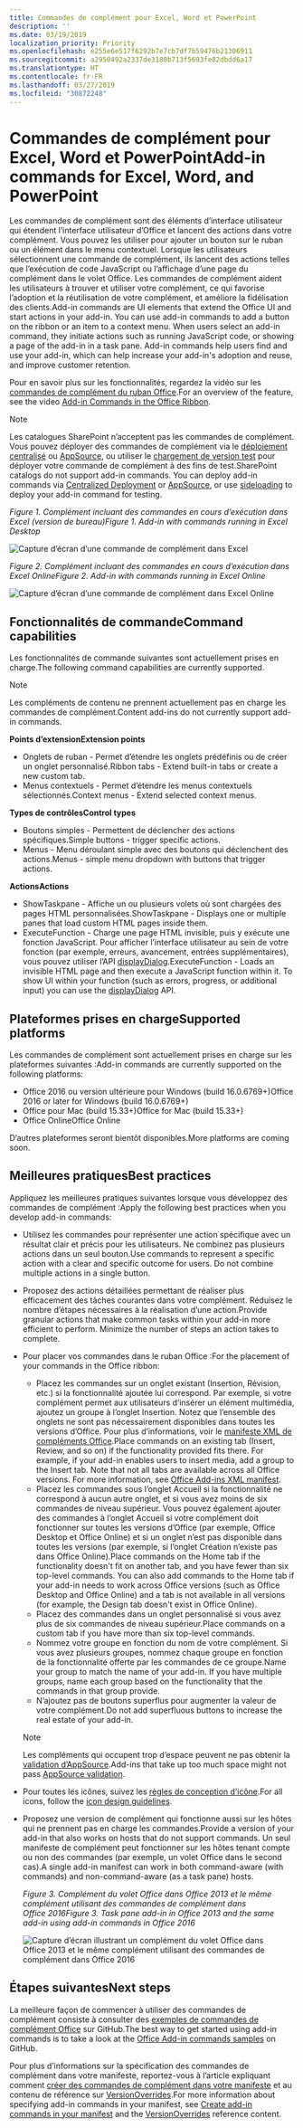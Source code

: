 ```yaml
---
title: Commandes de complément pour Excel, Word et PowerPoint
description: ''
ms.date: 03/19/2019
localization_priority: Priority
ms.openlocfilehash: e255e6e517f6292b7e7cb7df7b59476b21306911
ms.sourcegitcommit: a2950492a2337de3180b713f5693fe82dbdd6a17
ms.translationtype: HT
ms.contentlocale: fr-FR
ms.lasthandoff: 03/27/2019
ms.locfileid: "30872248"
---
```

# <a name="add-in-commands-for-excel-word-and-powerpoint"></a><span data-ttu-id="9c1f7-102">Commandes de complément pour Excel, Word et PowerPoint</span><span class="sxs-lookup"><span data-stu-id="9c1f7-102">Add-in commands for Excel, Word, and PowerPoint</span></span>

<span data-ttu-id="9c1f7-p101">Les commandes de complément sont des éléments d’interface utilisateur qui étendent l’interface utilisateur d’Office et lancent des actions dans votre complément. Vous pouvez les utiliser pour ajouter un bouton sur le ruban ou un élément dans le menu contextuel. Lorsque les utilisateurs sélectionnent une commande de complément, ils lancent des actions telles que l’exécution de code JavaScript ou l’affichage d’une page du complément dans le volet Office. Les commandes de complément aident les utilisateurs à trouver et utiliser votre complément, ce qui favorise l’adoption et la réutilisation de votre complément, et améliore la fidélisation des clients.</span><span class="sxs-lookup"><span data-stu-id="9c1f7-p101">Add-in commands are UI elements that extend the Office UI and start actions in your add-in. You can use add-in commands to add a button on the ribbon or an item to a context menu. When users select an add-in command, they initiate actions such as running JavaScript code, or showing a page of the add-in in a task pane. Add-in commands help users find and use your add-in, which can help increase your add-in's adoption and reuse, and improve customer retention.</span></span>

<span data-ttu-id="9c1f7-107">Pour en savoir plus sur les fonctionnalités, regardez la vidéo sur les [commandes de complément du ruban Office](https://channel9.msdn.com/events/Build/2016/P551).</span><span class="sxs-lookup"><span data-stu-id="9c1f7-107">For an overview of the feature, see the video [Add-in Commands in the Office Ribbon](https://channel9.msdn.com/events/Build/2016/P551).</span></span>

> [!NOTE]
> <span data-ttu-id="9c1f7-p102">Les catalogues SharePoint n’acceptent pas les commandes de complément. Vous pouvez déployer des commandes de complément via le [déploiement centralisé](../publish/centralized-deployment.md) ou [AppSource](/office/dev/store/submit-to-the-office-store), ou utiliser le [chargement de version test](../testing/create-a-network-shared-folder-catalog-for-task-pane-and-content-add-ins.md) pour déployer votre commande de complément à des fins de test.</span><span class="sxs-lookup"><span data-stu-id="9c1f7-p102">SharePoint catalogs do not support add-in commands. You can deploy add-in commands via [Centralized Deployment](../publish/centralized-deployment.md) or [AppSource](/office/dev/store/submit-to-the-office-store), or use [sideloading](../testing/create-a-network-shared-folder-catalog-for-task-pane-and-content-add-ins.md) to deploy your add-in command for testing.</span></span> 

<span data-ttu-id="9c1f7-110">*Figure 1. Complément incluant des commandes en cours d’exécution dans Excel (version de bureau)*</span><span class="sxs-lookup"><span data-stu-id="9c1f7-110">*Figure 1. Add-in with commands running in Excel Desktop*</span></span>

![Capture d’écran d’une commande de complément dans Excel](../images/add-in-commands-1.png)

<span data-ttu-id="9c1f7-112">*Figure 2. Complément incluant des commandes en cours d’exécution dans Excel Online*</span><span class="sxs-lookup"><span data-stu-id="9c1f7-112">*Figure 2. Add-in with commands running in Excel Online*</span></span>

![Capture d’écran d’une commande de complément dans Excel Online](../images/add-in-commands-2.png)

## <a name="command-capabilities"></a><span data-ttu-id="9c1f7-114">Fonctionnalités de commande</span><span class="sxs-lookup"><span data-stu-id="9c1f7-114">Command capabilities</span></span>

<span data-ttu-id="9c1f7-115">Les fonctionnalités de commande suivantes sont actuellement prises en charge.</span><span class="sxs-lookup"><span data-stu-id="9c1f7-115">The following command capabilities are currently supported.</span></span>

> [!NOTE]
> <span data-ttu-id="9c1f7-116">Les compléments de contenu ne prennent actuellement pas en charge les commandes de complément.</span><span class="sxs-lookup"><span data-stu-id="9c1f7-116">Content add-ins do not currently support add-in commands.</span></span>

<span data-ttu-id="9c1f7-117">**Points d’extension**</span><span class="sxs-lookup"><span data-stu-id="9c1f7-117">**Extension points**</span></span>

- <span data-ttu-id="9c1f7-118">Onglets de ruban - Permet d’étendre les onglets prédéfinis ou de créer un onglet personnalisé.</span><span class="sxs-lookup"><span data-stu-id="9c1f7-118">Ribbon tabs - Extend built-in tabs or create a new custom tab.</span></span>
- <span data-ttu-id="9c1f7-119">Menus contextuels - Permet d’étendre les menus contextuels sélectionnés.</span><span class="sxs-lookup"><span data-stu-id="9c1f7-119">Context menus - Extend selected context menus.</span></span>

<span data-ttu-id="9c1f7-120">**Types de contrôles**</span><span class="sxs-lookup"><span data-stu-id="9c1f7-120">**Control types**</span></span>

- <span data-ttu-id="9c1f7-121">Boutons simples - Permettent de déclencher des actions spécifiques.</span><span class="sxs-lookup"><span data-stu-id="9c1f7-121">Simple buttons - trigger specific actions.</span></span>
- <span data-ttu-id="9c1f7-122">Menus - Menu déroulant simple avec des boutons qui déclenchent des actions.</span><span class="sxs-lookup"><span data-stu-id="9c1f7-122">Menus - simple menu dropdown with buttons that trigger actions.</span></span>

<span data-ttu-id="9c1f7-123">**Actions**</span><span class="sxs-lookup"><span data-stu-id="9c1f7-123">**Actions**</span></span>

- <span data-ttu-id="9c1f7-124">ShowTaskpane - Affiche un ou plusieurs volets où sont chargées des pages HTML personnalisées.</span><span class="sxs-lookup"><span data-stu-id="9c1f7-124">ShowTaskpane - Displays one or multiple panes that load custom HTML pages inside them.</span></span>
- <span data-ttu-id="9c1f7-p103">ExecuteFunction - Charge une page HTML invisible, puis y exécute une fonction JavaScript. Pour afficher l’interface utilisateur au sein de votre fonction (par exemple, erreurs, avancement, entrées supplémentaires), vous pouvez utiliser l’API [displayDialog](/javascript/api/office/office.ui).</span><span class="sxs-lookup"><span data-stu-id="9c1f7-p103">ExecuteFunction - Loads an invisible HTML page and then execute a JavaScript function within it. To show UI within your function (such as errors, progress, or additional input) you can use the [displayDialog](/javascript/api/office/office.ui) API.</span></span>  

## <a name="supported-platforms"></a><span data-ttu-id="9c1f7-127">Plateformes prises en charge</span><span class="sxs-lookup"><span data-stu-id="9c1f7-127">Supported platforms</span></span>

<span data-ttu-id="9c1f7-128">Les commandes de complément sont actuellement prises en charge sur les plateformes suivantes :</span><span class="sxs-lookup"><span data-stu-id="9c1f7-128">Add-in commands are currently supported on the following platforms:</span></span>

- <span data-ttu-id="9c1f7-129">Office 2016 ou version ultérieure pour Windows (build 16.0.6769+)</span><span class="sxs-lookup"><span data-stu-id="9c1f7-129">Office 2016 or later for Windows (build 16.0.6769+)</span></span>
- <span data-ttu-id="9c1f7-130">Office pour Mac (build 15.33+)</span><span class="sxs-lookup"><span data-stu-id="9c1f7-130">Office for Mac (build 15.33+)</span></span>
- <span data-ttu-id="9c1f7-131">Office Online</span><span class="sxs-lookup"><span data-stu-id="9c1f7-131">Office Online</span></span>

<span data-ttu-id="9c1f7-132">D’autres plateformes seront bientôt disponibles.</span><span class="sxs-lookup"><span data-stu-id="9c1f7-132">More platforms are coming soon.</span></span>

## <a name="best-practices"></a><span data-ttu-id="9c1f7-133">Meilleures pratiques</span><span class="sxs-lookup"><span data-stu-id="9c1f7-133">Best practices</span></span>

<span data-ttu-id="9c1f7-134">Appliquez les meilleures pratiques suivantes lorsque vous développez des commandes de complément :</span><span class="sxs-lookup"><span data-stu-id="9c1f7-134">Apply the following best practices when you develop add-in commands:</span></span>

- <span data-ttu-id="9c1f7-p104">Utilisez les commandes pour représenter une action spécifique avec un résultat clair et précis pour les utilisateurs. Ne combinez pas plusieurs actions dans un seul bouton.</span><span class="sxs-lookup"><span data-stu-id="9c1f7-p104">Use commands to represent a specific action with a clear and specific outcome for users. Do not combine multiple actions in a single button.</span></span>
- <span data-ttu-id="9c1f7-p105">Proposez des actions détaillées permettant de réaliser plus efficacement des tâches courantes dans votre complément. Réduisez le nombre d’étapes nécessaires à la réalisation d’une action.</span><span class="sxs-lookup"><span data-stu-id="9c1f7-p105">Provide granular actions that make common tasks within your add-in more efficient to perform. Minimize the number of steps an action takes to complete.</span></span>
- <span data-ttu-id="9c1f7-139">Pour placer vos commandes dans le ruban Office :</span><span class="sxs-lookup"><span data-stu-id="9c1f7-139">For the placement of your commands in the Office ribbon:</span></span>
    - <span data-ttu-id="9c1f7-p106">Placez les commandes sur un onglet existant (Insertion, Révision, etc.) si la fonctionnalité ajoutée lui correspond. Par exemple, si votre complément permet aux utilisateurs d’insérer un élément multimédia, ajoutez un groupe à l’onglet Insertion. Notez que l’ensemble des onglets ne sont pas nécessairement disponibles dans toutes les versions d’Office. Pour plus d’informations, voir le [manifeste XML de compléments Office](../develop/add-in-manifests.md).</span><span class="sxs-lookup"><span data-stu-id="9c1f7-p106">Place commands on an existing tab (Insert, Review, and so on) if the functionality provided fits there. For example, if your add-in enables users to insert media, add a group to the Insert tab. Note that not all tabs are available across all Office versions. For more information, see [Office Add-ins XML manifest](../develop/add-in-manifests.md).</span></span> 
    - <span data-ttu-id="9c1f7-p107">Placez les commandes sous l’onglet Accueil si la fonctionnalité ne correspond à aucun autre onglet, et si vous avez moins de six commandes de niveau supérieur. Vous pouvez également ajouter des commandes à l’onglet Accueil si votre complément doit fonctionner sur toutes les versions d’Office (par exemple, Office Desktop et Office Online) et si un onglet n’est pas disponible dans toutes les versions (par exemple, si l’onglet Création n’existe pas dans Office Online).</span><span class="sxs-lookup"><span data-stu-id="9c1f7-p107">Place commands on the Home tab if the functionality doesn't fit on another tab, and you have fewer than six top-level commands. You can also add commands to the Home tab if your add-in needs to work across Office versions (such as Office Desktop and Office Online) and a tab is not available in all versions (for example, the Design tab doesn't exist in Office Online).</span></span>  
    - <span data-ttu-id="9c1f7-145">Placez des commandes dans un onglet personnalisé si vous avez plus de six commandes de niveau supérieur.</span><span class="sxs-lookup"><span data-stu-id="9c1f7-145">Place commands on a custom tab if you have more than six top-level commands.</span></span>
    - <span data-ttu-id="9c1f7-p108">Nommez votre groupe en fonction du nom de votre complément. Si vous avez plusieurs groupes, nommez chaque groupe en fonction de la fonctionnalité offerte par les commandes de ce groupe.</span><span class="sxs-lookup"><span data-stu-id="9c1f7-p108">Name your group to match the name of your add-in. If you have multiple groups, name each group based on the functionality that the commands in that group provide.</span></span>
    - <span data-ttu-id="9c1f7-148">N’ajoutez pas de boutons superflus pour augmenter la valeur de votre complément.</span><span class="sxs-lookup"><span data-stu-id="9c1f7-148">Do not add superfluous buttons to increase the real estate of your add-in.</span></span>

     > [!NOTE]
     > <span data-ttu-id="9c1f7-149">Les compléments qui occupent trop d’espace peuvent ne pas obtenir la [validation d’AppSource](/office/dev/store/validation-policies).</span><span class="sxs-lookup"><span data-stu-id="9c1f7-149">Add-ins that take up too much space might not pass [AppSource validation](/office/dev/store/validation-policies).</span></span>

- <span data-ttu-id="9c1f7-150">Pour toutes les icônes, suivez les [règles de conception d’icône](add-in-icons.md).</span><span class="sxs-lookup"><span data-stu-id="9c1f7-150">For all icons, follow the [icon design guidelines](add-in-icons.md).</span></span>
- <span data-ttu-id="9c1f7-151">Proposez une version de complément qui fonctionne aussi sur les hôtes qui ne prennent pas en charge les commandes.</span><span class="sxs-lookup"><span data-stu-id="9c1f7-151">Provide a version of your add-in that also works on hosts that do not support commands.</span></span> <span data-ttu-id="9c1f7-152">Un seul manifeste de complément peut fonctionner sur les hôtes tenant compte ou non des commandes (par exemple, un volet Office dans le second cas).</span><span class="sxs-lookup"><span data-stu-id="9c1f7-152">A single add-in manifest can work in both command-aware (with commands) and non-command-aware (as a task pane) hosts.</span></span>

   <span data-ttu-id="9c1f7-153">*Figure 3. Complément du volet Office dans Office 2013 et le même complément utilisant des commandes de complément dans Office 2016*</span><span class="sxs-lookup"><span data-stu-id="9c1f7-153">*Figure 3. Task pane add-in in Office 2013 and the same add-in using add-in commands in Office 2016*</span></span>

   ![Capture d’écran illustrant un complément du volet Office dans Office 2013 et le même complément utilisant des commandes de complément dans Office 2016](../images/office-task-pane-add-ins.png)


## <a name="next-steps"></a><span data-ttu-id="9c1f7-155">Étapes suivantes</span><span class="sxs-lookup"><span data-stu-id="9c1f7-155">Next steps</span></span>

<span data-ttu-id="9c1f7-156">La meilleure façon de commencer à utiliser des commandes de complément consiste à consulter des [exemples de commandes de complément Office](https://github.com/OfficeDev/Office-Add-in-Commands-Samples/) sur GitHub.</span><span class="sxs-lookup"><span data-stu-id="9c1f7-156">The best way to get started using add-in commands is to take a look at the [Office Add-in commands samples](https://github.com/OfficeDev/Office-Add-in-Commands-Samples/) on GitHub.</span></span>

<span data-ttu-id="9c1f7-157">Pour plus d’informations sur la spécification des commandes de complément dans votre manifeste, reportez-vous à l’article expliquant comment [créer des commandes de complément dans votre manifeste](../develop/create-addin-commands.md) et au contenu de référence sur [VersionOverrides](/office/dev/add-ins/reference/manifest/versionoverrides).</span><span class="sxs-lookup"><span data-stu-id="9c1f7-157">For more information about specifying add-in commands in your manifest, see [Create add-in commands in your manifest](../develop/create-addin-commands.md) and the [VersionOverrides](/office/dev/add-ins/reference/manifest/versionoverrides) reference content.</span></span>
